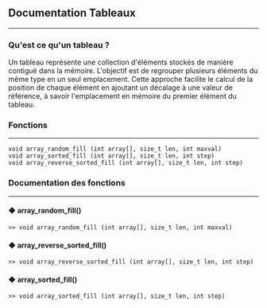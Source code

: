 ## Documentation Tableaux
---

### Qu'est ce qu'un tableau ?
Un tableau représente une collection d'éléments stockés de manière contiguë dans la mémoire. L'objectif est de regrouper plusieurs éléments du même type en un seul emplacement. Cette approche facilite le calcul de la position de chaque élément en ajoutant un décalage à une valeur de référence, à savoir l'emplacement en mémoire du premier élément du tableau.
### Fonctions
---
```
void array_random_fill (int array[], size_t len, int maxval)
void array_sorted_fill (int array[], size_t len, int step)
void array_reverse_sorted_fill (int array[], size_t len, int step)
```

### Documentation des fonctions
---
#### ◆ array_random_fill()
```
>> void array_random_fill (int array[], size_t len, int maxval)
```

#### ◆ array_reverse_sorted_fill()
```
>> void array_reverse_sorted_fill (int array[], size_t len, int step)
```

#### ◆ array_sorted_fill()
```
>> void array_sorted_fill (int array[], size_t len, int step)
```
